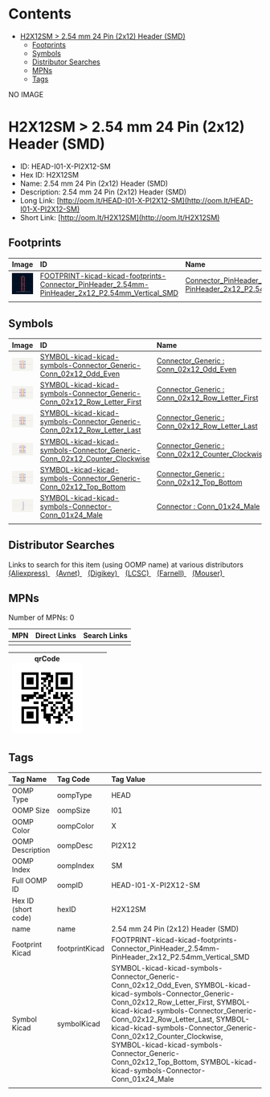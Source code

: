 



Contents
========

* [H2X12SM > 2.54 mm 24 Pin (2x12) Header (SMD)](#h2x12sm--254-mm-24-pin-2x12-header-smd)
	* [Footprints](#footprints)
	* [Symbols](#symbols)
	* [Distributor Searches](#distributor-searches)
	* [MPNs](#mpns)
	* [Tags](#tags)
  
NO IMAGE  
# H2X12SM > 2.54 mm 24 Pin (2x12) Header (SMD)

- ID: HEAD-I01-X-PI2X12-SM
- Hex ID: H2X12SM
- Name: 2.54 mm 24 Pin (2x12) Header (SMD)
- Description: 2.54 mm 24 Pin (2x12) Header (SMD)
- Long Link: [http://oom.lt/HEAD-I01-X-PI2X12-SM](http://oom.lt/HEAD-I01-X-PI2X12-SM)
- Short Link: [http://oom.lt/H2X12SM](http://oom.lt/H2X12SM)

## Footprints
  

|Image|ID|Name|
| :--- | :--- | :--- |
|[![](https://raw.githubusercontent.com/oomlout/oomlout_OOMP_eda_V2/main/FOOTPRINT/kicad/kicad-footprints/Connector_PinHeader_2.54mm/PinHeader_2x12_P2.54mm_Vertical_SMD/image_140.png)](https://github.com/oomlout/oomlout_OOMP_eda_V2/tree/main/FOOTPRINT/kicad/kicad-footprints/Connector_PinHeader_2.54mm/PinHeader_2x12_P2.54mm_Vertical_SMD/)|[FOOTPRINT-kicad-kicad-footprints-Connector_PinHeader_2.54mm-PinHeader_2x12_P2.54mm_Vertical_SMD](https://github.com/oomlout/oomlout_OOMP_eda_V2/tree/main/FOOTPRINT/kicad/kicad-footprints/Connector_PinHeader_2.54mm/PinHeader_2x12_P2.54mm_Vertical_SMD/)|[Connector_PinHeader_2.54mm : PinHeader_2x12_P2.54mm_Vertical_SMD](https://github.com/oomlout/oomlout_OOMP_eda_V2/tree/main/FOOTPRINT/kicad/kicad-footprints/Connector_PinHeader_2.54mm/PinHeader_2x12_P2.54mm_Vertical_SMD/)|
||||

## Symbols
  

|Image|ID|Name|
| :--- | :--- | :--- |
|[![](https://raw.githubusercontent.com/oomlout/oomlout_OOMP_eda_V2/main/SYMBOL/kicad/kicad-symbols/Connector_Generic/Conn_02x12_Odd_Even/image_140.png)](https://github.com/oomlout/oomlout_OOMP_eda_V2/tree/main/SYMBOL/kicad/kicad-symbols/Connector_Generic/Conn_02x12_Odd_Even/)|[SYMBOL-kicad-kicad-symbols-Connector_Generic-Conn_02x12_Odd_Even](https://github.com/oomlout/oomlout_OOMP_eda_V2/tree/main/SYMBOL/kicad/kicad-symbols/Connector_Generic/Conn_02x12_Odd_Even/)|[Connector_Generic : Conn_02x12_Odd_Even](https://github.com/oomlout/oomlout_OOMP_eda_V2/tree/main/SYMBOL/kicad/kicad-symbols/Connector_Generic/Conn_02x12_Odd_Even/)|
|[![](https://raw.githubusercontent.com/oomlout/oomlout_OOMP_eda_V2/main/SYMBOL/kicad/kicad-symbols/Connector_Generic/Conn_02x12_Row_Letter_First/image_140.png)](https://github.com/oomlout/oomlout_OOMP_eda_V2/tree/main/SYMBOL/kicad/kicad-symbols/Connector_Generic/Conn_02x12_Row_Letter_First/)|[SYMBOL-kicad-kicad-symbols-Connector_Generic-Conn_02x12_Row_Letter_First](https://github.com/oomlout/oomlout_OOMP_eda_V2/tree/main/SYMBOL/kicad/kicad-symbols/Connector_Generic/Conn_02x12_Row_Letter_First/)|[Connector_Generic : Conn_02x12_Row_Letter_First](https://github.com/oomlout/oomlout_OOMP_eda_V2/tree/main/SYMBOL/kicad/kicad-symbols/Connector_Generic/Conn_02x12_Row_Letter_First/)|
|[![](https://raw.githubusercontent.com/oomlout/oomlout_OOMP_eda_V2/main/SYMBOL/kicad/kicad-symbols/Connector_Generic/Conn_02x12_Row_Letter_Last/image_140.png)](https://github.com/oomlout/oomlout_OOMP_eda_V2/tree/main/SYMBOL/kicad/kicad-symbols/Connector_Generic/Conn_02x12_Row_Letter_Last/)|[SYMBOL-kicad-kicad-symbols-Connector_Generic-Conn_02x12_Row_Letter_Last](https://github.com/oomlout/oomlout_OOMP_eda_V2/tree/main/SYMBOL/kicad/kicad-symbols/Connector_Generic/Conn_02x12_Row_Letter_Last/)|[Connector_Generic : Conn_02x12_Row_Letter_Last](https://github.com/oomlout/oomlout_OOMP_eda_V2/tree/main/SYMBOL/kicad/kicad-symbols/Connector_Generic/Conn_02x12_Row_Letter_Last/)|
|[![](https://raw.githubusercontent.com/oomlout/oomlout_OOMP_eda_V2/main/SYMBOL/kicad/kicad-symbols/Connector_Generic/Conn_02x12_Counter_Clockwise/image_140.png)](https://github.com/oomlout/oomlout_OOMP_eda_V2/tree/main/SYMBOL/kicad/kicad-symbols/Connector_Generic/Conn_02x12_Counter_Clockwise/)|[SYMBOL-kicad-kicad-symbols-Connector_Generic-Conn_02x12_Counter_Clockwise](https://github.com/oomlout/oomlout_OOMP_eda_V2/tree/main/SYMBOL/kicad/kicad-symbols/Connector_Generic/Conn_02x12_Counter_Clockwise/)|[Connector_Generic : Conn_02x12_Counter_Clockwise](https://github.com/oomlout/oomlout_OOMP_eda_V2/tree/main/SYMBOL/kicad/kicad-symbols/Connector_Generic/Conn_02x12_Counter_Clockwise/)|
|[![](https://raw.githubusercontent.com/oomlout/oomlout_OOMP_eda_V2/main/SYMBOL/kicad/kicad-symbols/Connector_Generic/Conn_02x12_Top_Bottom/image_140.png)](https://github.com/oomlout/oomlout_OOMP_eda_V2/tree/main/SYMBOL/kicad/kicad-symbols/Connector_Generic/Conn_02x12_Top_Bottom/)|[SYMBOL-kicad-kicad-symbols-Connector_Generic-Conn_02x12_Top_Bottom](https://github.com/oomlout/oomlout_OOMP_eda_V2/tree/main/SYMBOL/kicad/kicad-symbols/Connector_Generic/Conn_02x12_Top_Bottom/)|[Connector_Generic : Conn_02x12_Top_Bottom](https://github.com/oomlout/oomlout_OOMP_eda_V2/tree/main/SYMBOL/kicad/kicad-symbols/Connector_Generic/Conn_02x12_Top_Bottom/)|
|[![](https://raw.githubusercontent.com/oomlout/oomlout_OOMP_eda_V2/main/SYMBOL/kicad/kicad-symbols/Connector/Conn_01x24_Male/image_140.png)](https://github.com/oomlout/oomlout_OOMP_eda_V2/tree/main/SYMBOL/kicad/kicad-symbols/Connector/Conn_01x24_Male/)|[SYMBOL-kicad-kicad-symbols-Connector-Conn_01x24_Male](https://github.com/oomlout/oomlout_OOMP_eda_V2/tree/main/SYMBOL/kicad/kicad-symbols/Connector/Conn_01x24_Male/)|[Connector : Conn_01x24_Male](https://github.com/oomlout/oomlout_OOMP_eda_V2/tree/main/SYMBOL/kicad/kicad-symbols/Connector/Conn_01x24_Male/)|
||||

## Distributor Searches
  
Links to search for this item (using OOMP name) at various distributors  
[(Aliexpress) ](https://www.aliexpress.com/wholesale?SearchText=11172.54+mm+24+Pin+2x12+Header+SMD)&nbsp;&nbsp;&nbsp;[(Avnet) ](https://www.avnet.com/shop/us/search/2.54+mm+24+Pin+2x12+Header+SMD)&nbsp;&nbsp;&nbsp;[(Digikey) ](https://www.digikey.co.uk/en/products/result?s=2.54+mm+24+Pin+2x12+Header+SMD)&nbsp;&nbsp;&nbsp;[(LCSC) ](https://www.lcsc.com/search?q=2.54+mm+24+Pin+2x12+Header+SMD)&nbsp;&nbsp;&nbsp;[(Farnell) ](https://uk.farnell.com/search?st=2.54+mm+24+Pin+2x12+Header+SMD)&nbsp;&nbsp;&nbsp;[(Mouser) ](https://www.mouser.com/c/?q=2.54+mm+24+Pin+2x12+Header+SMD)&nbsp;&nbsp;&nbsp;
## MPNs
  
Number of MPNs: 0  

|MPN|Direct Links|Search Links|
| :--- | :--- | :--- |
||||
  

|qrCode<br>[![](https://raw.githubusercontent.com/oomlout/oomlout_OOMP_parts_V2/main/HEAD/I01/X/PI2X12/SM/qrCode_140.png)](https://github.com/oomlout/oomlout_OOMP_parts_V2/tree/main/HEAD/I01/X/PI2X12/SM/qrCode.png)||||
| :---: | :---: | :---: | :---: |

## Tags
  

|Tag Name|Tag Code|Tag Value|
| :--- | :--- | :--- |
|OOMP Type|oompType|HEAD|
|OOMP Size|oompSize|I01|
|OOMP Color|oompColor|X|
|OOMP Description|oompDesc|PI2X12|
|OOMP Index|oompIndex|SM|
|Full OOMP ID|oompID|HEAD-I01-X-PI2X12-SM|
|Hex ID (short code)|hexID|H2X12SM|
|name|name|2.54 mm 24 Pin (2x12) Header (SMD)|
|Footprint Kicad|footprintKicad|FOOTPRINT-kicad-kicad-footprints-Connector_PinHeader_2.54mm-PinHeader_2x12_P2.54mm_Vertical_SMD|
|Symbol Kicad|symbolKicad|SYMBOL-kicad-kicad-symbols-Connector_Generic-Conn_02x12_Odd_Even, SYMBOL-kicad-kicad-symbols-Connector_Generic-Conn_02x12_Row_Letter_First, SYMBOL-kicad-kicad-symbols-Connector_Generic-Conn_02x12_Row_Letter_Last, SYMBOL-kicad-kicad-symbols-Connector_Generic-Conn_02x12_Counter_Clockwise, SYMBOL-kicad-kicad-symbols-Connector_Generic-Conn_02x12_Top_Bottom, SYMBOL-kicad-kicad-symbols-Connector-Conn_01x24_Male|
||||
